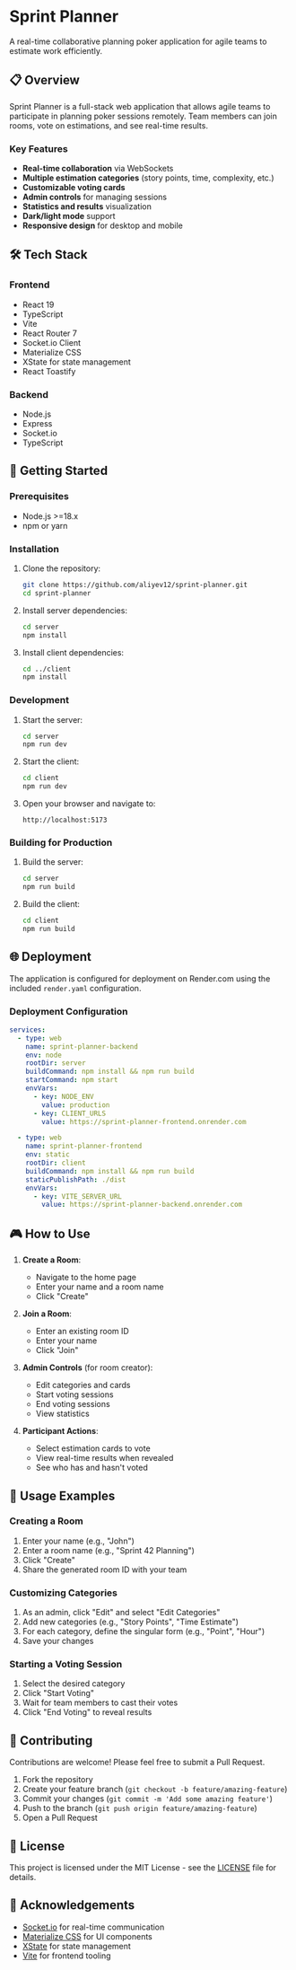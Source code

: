 # Sprint Planner

A real-time collaborative planning poker application for agile teams to estimate work efficiently.

<!-- ![Sprint Planner Demo](https://i.imgur.com/example.png) -->

## 📋 Overview

Sprint Planner is a full-stack web application that allows agile teams to participate in planning poker sessions remotely. Team members can join rooms, vote on estimations, and see real-time results.

### Key Features

- **Real-time collaboration** via WebSockets
- **Multiple estimation categories** (story points, time, complexity, etc.)
- **Customizable voting cards**
- **Admin controls** for managing sessions
- **Statistics and results** visualization
- **Dark/light mode** support
- **Responsive design** for desktop and mobile

## 🛠️ Tech Stack

### Frontend

- React 19
- TypeScript
- Vite
- React Router 7
- Socket.io Client
- Materialize CSS
- XState for state management
- React Toastify

### Backend

- Node.js
- Express
- Socket.io
- TypeScript

## 🚀 Getting Started

### Prerequisites

- Node.js >=18.x
- npm or yarn

### Installation

1. Clone the repository:

   ```bash
   git clone https://github.com/aliyev12/sprint-planner.git
   cd sprint-planner
   ```

2. Install server dependencies:

   ```bash
   cd server
   npm install
   ```

3. Install client dependencies:
   ```bash
   cd ../client
   npm install
   ```

### Development

1. Start the server:

   ```bash
   cd server
   npm run dev
   ```

2. Start the client:

   ```bash
   cd client
   npm run dev
   ```

3. Open your browser and navigate to:
   ```
   http://localhost:5173
   ```

### Building for Production

1. Build the server:

   ```bash
   cd server
   npm run build
   ```

2. Build the client:
   ```bash
   cd client
   npm run build
   ```

## 🌐 Deployment

The application is configured for deployment on Render.com using the included `render.yaml` configuration.

### Deployment Configuration

```yaml
services:
  - type: web
    name: sprint-planner-backend
    env: node
    rootDir: server
    buildCommand: npm install && npm run build
    startCommand: npm start
    envVars:
      - key: NODE_ENV
        value: production
      - key: CLIENT_URLS
        value: https://sprint-planner-frontend.onrender.com

  - type: web
    name: sprint-planner-frontend
    env: static
    rootDir: client
    buildCommand: npm install && npm run build
    staticPublishPath: ./dist
    envVars:
      - key: VITE_SERVER_URL
        value: https://sprint-planner-backend.onrender.com
```

## 🎮 How to Use

1. **Create a Room**:

   - Navigate to the home page
   - Enter your name and a room name
   - Click "Create"

2. **Join a Room**:

   - Enter an existing room ID
   - Enter your name
   - Click "Join"

3. **Admin Controls** (for room creator):

   - Edit categories and cards
   - Start voting sessions
   - End voting sessions
   - View statistics

4. **Participant Actions**:
   - Select estimation cards to vote
   - View real-time results when revealed
   - See who has and hasn't voted

## 📖 Usage Examples

### Creating a Room

1. Enter your name (e.g., "John")
2. Enter a room name (e.g., "Sprint 42 Planning")
3. Click "Create"
4. Share the generated room ID with your team

### Customizing Categories

1. As an admin, click "Edit" and select "Edit Categories"
2. Add new categories (e.g., "Story Points", "Time Estimate")
3. For each category, define the singular form (e.g., "Point", "Hour")
4. Save your changes

### Starting a Voting Session

1. Select the desired category
2. Click "Start Voting"
3. Wait for team members to cast their votes
4. Click "End Voting" to reveal results

## 🤝 Contributing

Contributions are welcome! Please feel free to submit a Pull Request.

1. Fork the repository
2. Create your feature branch (`git checkout -b feature/amazing-feature`)
3. Commit your changes (`git commit -m 'Add some amazing feature'`)
4. Push to the branch (`git push origin feature/amazing-feature`)
5. Open a Pull Request

## 📄 License

This project is licensed under the MIT License - see the [LICENSE](LICENSE) file for details.

## 👏 Acknowledgements

- [Socket.io](https://socket.io/) for real-time communication
- [Materialize CSS](https://materializecss.com/) for UI components
- [XState](https://xstate.js.org/) for state management
- [Vite](https://vitejs.dev/) for frontend tooling
